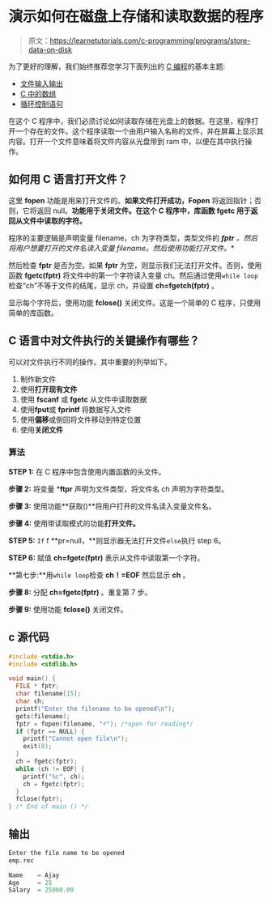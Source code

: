 # 演示如何在磁盘上存储和读取数据的程序

> 原文：<https://learnetutorials.com/c-programming/programs/store-data-on-disk>

为了更好的理解，我们始终推荐您学习下面列出的 [C 编程](../ "C programming")的基本主题:

*   [文件输入输出](../../c-programming/file-handling)
*   [C 中的数组](../../c-programming/array)
*   [循环控制语句](../../c-programming/loop-control-statements)

在这个 C 程序中，我们必须讨论如何读取存储在光盘上的数据。在这里，程序打开一个存在的文件。这个程序读取一个由用户输入名称的文件，并在屏幕上显示其内容。打开一个文件意味着将文件内容从光盘带到 ram 中，以便在其中执行操作。

## 如何用 C 语言打开文件？

这里 **fopen** 功能是用来打开文件的。**如果文件打开成功，Fopen** 将返回指针；否则，它将返回 null。**功能用于关闭文件。在这个 C 程序中，库函数 **fgetc** 用于返回从文件中读取的字符。**

程序的主要逻辑是声明变量 filename，ch 为字符类型，类型文件的 ***fptr** 。然后将用户想要打开的文件名读入变量 filename。然后使用功能**打开文件。**

然后检查 **fptr** 是否为空。如果 **fptr** 为空，则显示我们无法打开文件。否则，使用函数 **fgetc(fptr)** 将文件中的第一个字符读入变量 ch。然后通过使用`while loop`检查“ch”不等于文件的结尾，显示 ch，并设置 **ch=fgetch(fptr)** 。

显示每个字符后，使用功能 **fclose()** 关闭文件。这是一个简单的 C 程序，只使用简单的库函数。

## C 语言中对文件执行的关键操作有哪些？

可以对文件执行不同的操作。其中重要的列举如下。

1.  制作新文件
2.  使用**打开现有文件**
3.  使用 **fscanf** 或 **fgetc** 从文件中读取数据
4.  使用**fput**或 **fprintf** 将数据写入文件
5.  使用**偏移**或倒回将文件移动到特定位置
6.  使用**关闭文件**

### 算法

**STEP 1:** 在 C 程序中包含使用内置函数的头文件。

**步骤 2:** 将变量 ***ftpr** 声明为文件类型，将文件名 ch 声明为字符类型。

**步骤 3:** 使用功能**获取()**将用户打开的文件名读入变量文件名。

**步骤 4:** 使用带读取模式的功能**打开文件。**

**STEP 5:** `If` f **pr=null，**则显示器无法打开文件`else`执行 step 6。

**STEP 6:** 赋值 **ch=fgetc(fptr)** 表示从文件中读取第一个字符。

**第七步:**用`while loop`检查 **ch！=EOF** 然后显示 **ch** 。

**步骤 8:** 分配 **ch=fgetc(fptr)** 。重复第 7 步。

**步骤 9:** 使用功能 **fclose()** 关闭文件。

## c 源代码

```c
#include <stdio.h>
#include <stdlib.h>

void main() {
  FILE * fptr;
  char filename[15];
  char ch;
  printf("Enter the filename to be opened\n");
  gets(filename);
  fptr = fopen(filename, "r"); /*open for reading*/
  if (fptr == NULL) {
    printf("Cannot open file\n");
    exit(0);
  }
  ch = fgetc(fptr);
  while (ch != EOF) {
    printf("%c", ch);
    ch = fgetc(fptr);
  }
  fclose(fptr);
} /* End of main () */

```

## 输出

```c
Enter the file name to be opened
emp.rec

Name    = Ajay
Age     = 25
Salary  = 25000.00
```